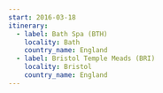 ```yaml
---
start: 2016-03-18
itinerary:
  - label: Bath Spa (BTH)
    locality: Bath
    country_name: England
  - label: Bristol Temple Meads (BRI)
    locality: Bristol
    country_name: England
---
```

